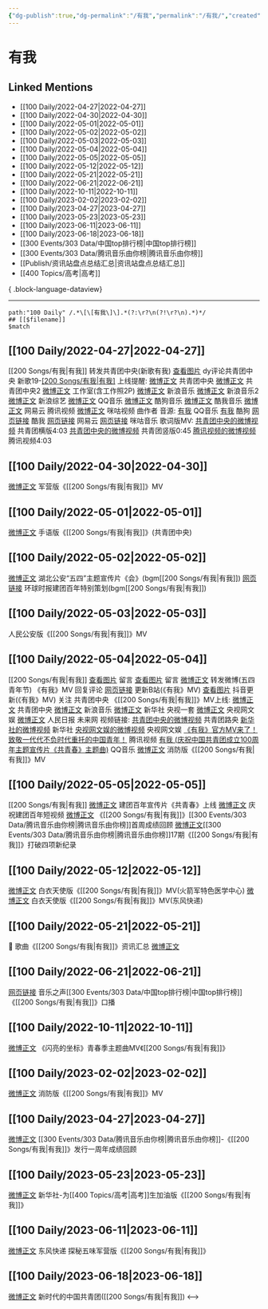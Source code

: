 ```yaml
---
{"dg-publish":true,"dg-permalink":"/有我","permalink":"/有我/","created":"2022-11-25T16:47:51.000+08:00","updated":"2023-08-24T18:11:16.593+08:00"}
---
```


# 有我

## Linked Mentions
- [[100 Daily/2022-04-27\|2022-04-27]]
- [[100 Daily/2022-04-30\|2022-04-30]]
- [[100 Daily/2022-05-01\|2022-05-01]]
- [[100 Daily/2022-05-02\|2022-05-02]]
- [[100 Daily/2022-05-03\|2022-05-03]]
- [[100 Daily/2022-05-04\|2022-05-04]]
- [[100 Daily/2022-05-05\|2022-05-05]]
- [[100 Daily/2022-05-12\|2022-05-12]]
- [[100 Daily/2022-05-21\|2022-05-21]]
- [[100 Daily/2022-06-21\|2022-06-21]]
- [[100 Daily/2022-10-11\|2022-10-11]]
- [[100 Daily/2023-02-02\|2023-02-02]]
- [[100 Daily/2023-04-27\|2023-04-27]]
- [[100 Daily/2023-05-23\|2023-05-23]]
- [[100 Daily/2023-06-11\|2023-06-11]]
- [[100 Daily/2023-06-18\|2023-06-18]]
- [[300 Events/303 Data/中国top排行榜\|中国top排行榜]]
- [[300 Events/303 Data/腾讯音乐由你榜\|腾讯音乐由你榜]]
- [[Publish/资讯站盘点总结汇总\|资讯站盘点总结汇总]]
- [[400 Topics/高考\|高考]]

{ .block-language-dataview}

---

```expander
path:"100 Daily" /.*\[\[有我\]\].*(?:\r?\n(?!\r?\n).*)*/
## [[$filename]]
$match
```
## [[100 Daily/2022-04-27\|2022-04-27]]
[[200 Songs/有我\|有我]]
[](https://m.weibo.cn/1736988591/4762822045601763) 转发共青团中央(新歌有我)
[查看图片](https://wx4.sinaimg.cn/large/0088n2Pggy1h1oelin9zcj30hs07r74m.jpg) dy评论共青团中央
新歌19-[[200 Songs/有我\|有我]](庆祝中国共青团成立100周年主题宣传片《共青春》主题曲)
上线提醒:
[微博正文](https://m.weibo.cn/3937348351/4762792182417306) 共青团中央
[微博正文](https://m.weibo.cn/3937348351/4762924306401920) 共青团中央2
[微博正文](https://m.weibo.cn/7478855230/4762793784377827) 工作室(含工作照2P)
[微博正文](https://m.weibo.cn/1266269835/4762790487655990) 新浪音乐
[微博正文](https://m.weibo.cn/1266269835/4762791434781572) 新浪音乐2
[微博正文](https://m.weibo.cn/1878335471/4762793103853114) 新浪综艺
[微博正文](https://m.weibo.cn/2169129705/4762790487392417) QQ音乐
[微博正文](https://m.weibo.cn/1665103091/4762801177889380) 酷狗音乐
[微博正文](https://m.weibo.cn/1738434147/4762870900328564) 酷我音乐
[微博正文](https://m.weibo.cn/1721030997/4762829259016989) 网易云
[](https://m.weibo.cn/2591595652/4762849697860177) 腾讯视频
[微博正文](https://m.weibo.cn/1809436135/4762861963053397) 咪咕视频
[](https://m.weibo.cn/3054593583/4762940916633310) 曲作者
音源:
[有我](https://weibo.cn/sinaurl?u=https%3A%2F%2Fi.y.qq.com%2Fv8%2Fplaysong.html%3Fsongid%3D353729673%26source%3Dyqq%26ADTAG%3Dhz_wb_sf%26channelId%3D10081987) QQ音乐
[有我](https://weibo.cn/sinaurl?u=https%3A%2F%2Ft1.kugou.com%2Fsong.html%3Fid%3D2Bjdn5fzyV3) 酷狗
[网页链接](https://weibo.cn/sinaurl?u=http%3A%2F%2Fm.kuwo.cn%2Fnewh5app%2Fplay_detail%2F218226211) 酷我
[网页链接](https://weibo.cn/sinaurl?u=https%3A%2F%2Fmusic.163.com%2F%23%2Fsong%3Fid%3D1941629582) 网易云
[网页链接](https://weibo.cn/sinaurl?u=http%3A%2F%2Fc.migu.cn%2F00eoZv) 咪咕音乐
歌词版MV:
[共青团中央的微博视频](https://video.weibo.com/show?fid=1034:4762771678756879) 共青团横版4:03
[共青团中央的微博视频](https://video.weibo.com/show?fid=1034:4762876968370286) 共青团竖版0:45
[腾讯视频的微博视频](https://video.weibo.com/show?fid=1034:4762848707149849) 腾讯视频4:03
## [[100 Daily/2022-04-30\|2022-04-30]]
[微博正文](https://m.weibo.cn/5185680075/4763573555040090) 军营版《[[200 Songs/有我\|有我]]》MV
## [[100 Daily/2022-05-01\|2022-05-01]]
[微博正文](https://m.weibo.cn/3937348351/4764388173808556) 手语版《[[200 Songs/有我\|有我]]》(共青团中央)
## [[100 Daily/2022-05-02\|2022-05-02]]
[微博正文](https://m.weibo.cn/2803301701/4764763831405006) 湖北公安“五四”主题宣传片《会》(bgm[[200 Songs/有我\|有我]])
[网页链接](https://weibo.cn/sinaurl?u=https%3A%2F%2Fwww.globaltimes.cn%2Fcyl_h5%2F) 环球时报建团百年特别策划(bgm[[200 Songs/有我\|有我]])
## [[100 Daily/2022-05-03\|2022-05-03]]
[](https://m.weibo.cn/5140353001/4765007894548171) 人民公安版《[[200 Songs/有我\|有我]]》MV
## [[100 Daily/2022-05-04\|2022-05-04]]
[[200 Songs/有我\|有我]]
[查看图片](https://wx2.sinaimg.cn/large/0088n2Pggy1h1woisowyoj30yi0eot9n.jpg) 留言 [](https://m.weibo.cn/1736988591/4764331055517377)
[查看图片](https://wx1.sinaimg.cn/large/0088n2Pggy1h1woj9eh6bj30yi08x0t0.jpg) 留言 [微博正文](https://m.weibo.cn/3937348351/4765342293823801)
[](https://m.weibo.cn/1736988591/4765191424967358) 转发微博(五四青年节)
[](https://m.weibo.cn/1736988591/4765344113361592) 《有我》MV
[](https://m.weibo.cn/1736988591/4763732301056623) 回复评论
[网页链接](https://weibo.cn/sinaurl?u=https%3A%2F%2Fb23.tv%2FuiHhtVP) 更新B站(《有我》MV)
[查看图片](https://wx2.sinaimg.cn/large/0088n2Pggy1h1wojvefk5j30u01hd0wi.jpg) 抖音更新(《有我》MV)
关注 共青团中央
《[[200 Songs/有我\|有我]]》MV上线:
[微博正文](https://m.weibo.cn/3937348351/4765342293823801) 共青团中央
[微博正文](https://m.weibo.cn/1266269835/4765343022585732) 新浪音乐
[微博正文](https://m.weibo.cn/1699432410/4765362714839414) 新华社
[](https://m.weibo.cn/2024623547/4765381296653619) 央视一套
[微博正文](https://m.weibo.cn/7735105675/4765413781017169) 央视网文娱
[微博正文](https://m.weibo.cn/2803301701/4765483490085161) 人民日报
[](https://m.weibo.cn/2409482243/4765497180558126) 未来网
视频链接:
[共青团中央的微博视频](https://video.weibo.com/show?fid=1034:4765344284475429) 共青团路央
[新华社的微博视频](https://video.weibo.com/show?fid=1034:4765358670938216) 新华社
[央视网文娱的微博视频](https://video.weibo.com/show?fid=1034:4765409363296399) 央视网文娱
[《有我》官方MV来了！致敬一代代不负时代重托的中国青年！](https://weibo.cn/sinaurl?u=https%3A%2F%2Fv.qq.com%2Fx%2Fpage%2Fe3335gsi5kq.html) 腾讯视频
[有我 (庆祝中国共青团成立100周年主题宣传片《共青春》主题曲)](https://weibo.cn/sinaurl?u=https%3A%2F%2Fc.y.qq.com%2Fbase%2Ffcgi-bin%2Fu%3F__%3D7if2tQhEOB7o) QQ音乐
[微博正文](https://m.weibo.cn/3549916270/4765342402873769) 消防版《[[200 Songs/有我\|有我]]》MV
## [[100 Daily/2022-05-05\|2022-05-05]]
[[200 Songs/有我\|有我]]
[微博正文](https://m.weibo.cn/3937348351/4765697664880610) 建团百年宣传片《共青春》上线
[微博正文](https://m.weibo.cn/3937348351/4765802584868638) 庆祝建团百年短视频
[微博正文](https://m.weibo.cn/6733257358/4765833044165933) 《[[200 Songs/有我\|有我]]》[[300 Events/303 Data/腾讯音乐由你榜\|腾讯音乐由你榜]]首周成绩回顾
[微博正文](https://m.weibo.cn/6733257358/4765713375431363)[[300 Events/303 Data/腾讯音乐由你榜\|腾讯音乐由你榜]]17期《[[200 Songs/有我\|有我]]》打破四项新纪录
## [[100 Daily/2022-05-12\|2022-05-12]]
[微博正文](https://m.weibo.cn/7341059236/4768261529144552) 白衣天使版《[[200 Songs/有我\|有我]]》MV(火箭军特色医学中心)
[微博正文](https://m.weibo.cn/6969972165/4768262522931369) 白衣天使版《[[200 Songs/有我\|有我]]》MV(东风快递)
## [[100 Daily/2022-05-21\|2022-05-21]]
💫 歌曲《[[200 Songs/有我\|有我]]》资讯汇总 [微博正文](https://m.weibo.cn/6466290670/4771502246072042)
## [[100 Daily/2022-06-21\|2022-06-21]]
[网页链接](https://weibo.cn/sinaurl?u=https%3A%2F%2Fyspapp.cn%2F2y0) 音乐之声[[300 Events/303 Data/中国top排行榜\|中国top排行榜]]《[[200 Songs/有我\|有我]]》口播
## [[100 Daily/2022-10-11\|2022-10-11]]
[微博正文](https://m.weibo.cn/7582049516/4823466292021305) 《闪亮的坐标》青春季主题曲MV《[[200 Songs/有我\|有我]]》
## [[100 Daily/2023-02-02\|2023-02-02]]
[微博正文](https://m.weibo.cn/5342220662/4862975637196719) 消防版《[[200 Songs/有我\|有我]]》MV
## [[100 Daily/2023-04-27\|2023-04-27]]
[微博正文](http://weibo.com/6733257358/MDTAuj3bK) [[300 Events/303 Data/腾讯音乐由你榜\|腾讯音乐由你榜]]-《[[200 Songs/有我\|有我]]》发行一周年成绩回顾
## [[100 Daily/2023-05-23\|2023-05-23]]
[微博正文](http://weibo.com/1699432410/N1SvqrYUk) 新华社-为[[400 Topics/高考\|高考]]生加油版《[[200 Songs/有我\|有我]]》
## [[100 Daily/2023-06-11\|2023-06-11]]
[微博正文](http://weibo.com/6969972165/N4Mwmsava) 东风快递 探秘五味军营版《[[200 Songs/有我\|有我]]》
## [[100 Daily/2023-06-18\|2023-06-18]]
[微博正文](https://weibo.com/3937348351/N5Ppe9Sfw) 新时代的中国共青团([[200 Songs/有我\|有我]])
<-->